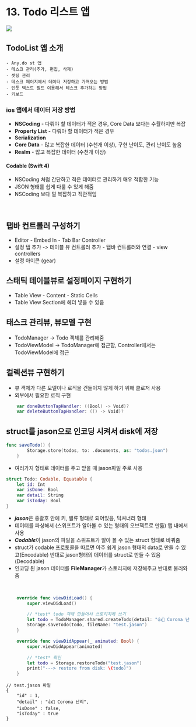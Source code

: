 # 13. Todo 리스트 앱

<image src="Resource/todolist1.png" >

## TodoList 앱 소개
    - Any.do st 앱
    - 테스크 관리(추가, 편집, 삭제)
    - 셋팅 관리
    - 테스크 페이지에서 데이터 저장하고 가져오는 방법
    - 인풋 텍스트 필드 이용해서 테스크 추가하는 방법
    - 키보드

### ios 앱에서 데이터 저장 방법
- **NSCoding** - 다뤄야 할 데이터가 적은 경우, Core Data 보다는 수월하지만 복잡
- **Property List** - 다뤄야 할 데이터가 적은 경우
- **Serialization**
- **Core Data** - 많고 복잡한 데이터 (수천개 이상), 구현 난이도, 관리 난이도 높음
- **Realm** - 많고 복잡한 데이터 (수천개 이상)

#### Codable (Swift 4)
- NSCoding 처럼 간단하고 적은 데이터로 관리하기 매우 적합한 기능
- JSON 형태를 쉽게 다룰 수 있게 해줌
- NSCoding 보다 덜 복잡하고 직관적임

<br>

## 탭바 컨트롤러 구성하기
- Editor - Embed In - Tab Bar Controller
- 설정 탭 추가 -> 테이블 뷰 컨트롤러 추가 - 탭바 컨트롤러와 연결 - view controllers
- 설정 아이콘 (gear)

## 스태틱 테이블뷰로 설정페이지 구현하기
- Table View - Content - Static Cells
- Table View Section에 헤더 넣을 수 있음

## 태스크 관리뷰, 뷰모델 구현
- TodoManager -> Todo 객체를 관리해줌
- TodoViewModel -> TodoManager에 접근함, Controller에서는 TodoViewModel에 접근

## 컬렉션뷰 구현하기
- 뷰 객체가 다른 모델이나 로직을 건들이지 않게 하기 위해 클로저 사용
- 외부에서 필요한 로직 구현
```Swift
    var doneButtonTapHandler: ((Bool) -> Void)?
    var deleteButtonTapHandler: (() -> Void)?
```

## struct를 jason으로 인코딩 시켜서 disk에 저장

```Swift
func saveTodo() {
        Storage.store(todos, to: .documents, as: "todos.json")
    }
```
- 여러가지 형태로 데이터를 주고 받을 때 jason파일 주로 사용

```Swift
struct Todo: Codable, Equatable {
    let id: Int
    var isDone: Bool
    var detail: String
    var isToday: Bool
}
```
- ***jason***은 중괄호 안에 키, 밸류 형태로 되어있음, 딕셔너리 형태
- 데이터를 파싱해서 (스위프트가 알아볼 수 있는 형태의 오브젝트로 만듦) 앱 내에서 사용
- ***Codable***이 jason의 파일을 스위프트가 알아 볼 수 있는 struct 형태로 바꿔줌
- struct가 codable 프로토콜을 따르면 아주 쉽게 jason 형태의 data로 만들 수 있고(Encodable)
반대로 jason형태의 데이터를 struct로 만들 수 있음(Decodable)
- 인코딩 된 jason 데이터를 **FileManager**가 스토리지에 저장해주고 반대로 불러와줌

<br>

```Swift
    override func viewDidLoad() {
        super.viewDidLoad()

        // *test* todo 객체 만들어서 스토리지에 쓰기
        let todo = TodoManager.shared.createTodo(detail: "👍🌈 Corona 난리", isToday: true)
        Storage.saveTodo(todo, fileName: "test.jason")
    }
    
    override func viewDidAppear(_ animated: Bool) {
        super.viewDidAppear(animated)
        
        // *test* 확인
        let todo = Storage.restoreTodo("test.jason")
        print("---> restore from disk: \(todo)")
    }
```

```
// test.jason 파일
{
    "id" : 1,
    "detail" : "👍🌈 Corona 난리",
    "isDone" : false,
    "isToday" : true
}
```